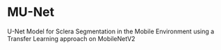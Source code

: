 # MU-Net
U-Net Model for Sclera Segmentation in the Mobile Environment using a Transfer Learning approach on MobileNetV2
